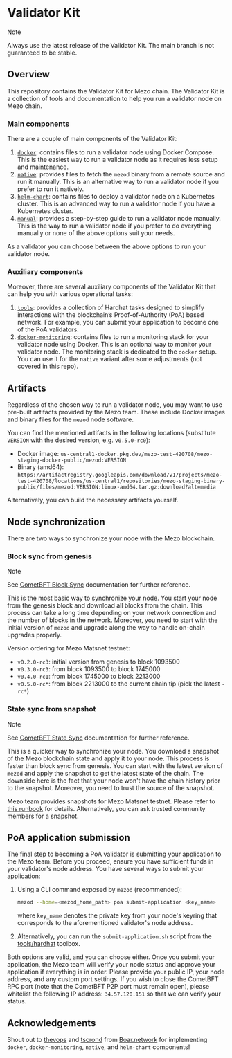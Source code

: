 # Validator Kit

>[!NOTE]
> Always use the latest release of the Validator Kit. The main branch is not guaranteed to be stable.

## Overview

This repository contains the Validator Kit for Mezo chain. The Validator Kit is
a collection of tools and documentation to help you run a validator node on Mezo chain.

### Main components

There are a couple of main components of the Validator Kit:

1. [`docker`](./docker): contains files to run a validator node using Docker Compose.
   This is the easiest way to run a validator node as it requires less setup and maintenance.
2. [`native`](./native): provides files to fetch the `mezod` binary from a remote source
   and run it manually. This is an alternative way to run a validator node if
   you prefer to run it natively.
3. [`helm-chart`](./helm-chart): contains files to deploy a validator node on a Kubernetes cluster.
   This is an advanced way to run a validator node if you have a Kubernetes cluster.
4. [`manual`](./manual): provides a step-by-step guide to run a validator node manually.
   This is the way to run a validator node if you prefer to do everything manually
   or none of the above options suit your needs.

As a validator you can choose between the above options to run your validator node.

### Auxiliary components

Moreover, there are several auxiliary components of the Validator Kit that
can help you with various operational tasks:

1. [`tools`](./tools): provides a collection of Hardhat tasks designed to simplify
   interactions with the blockchain’s Proof-of-Authority (PoA) based network.
   For example, you can submit your application to become one of the PoA validators.
2. [`docker-monitoring`](./docker-monitoring): contains files to run a monitoring
   stack for your validator node using Docker. This is an optional way to monitor
   your validator node. The monitoring stack is dedicated to the `docker` setup.
   You can use it for the `native` variant after some adjustments (not covered in this repo).

## Artifacts

Regardless of the chosen way to run a validator node, you may want to use 
pre-built artifacts provided by the Mezo team. These include Docker images and
binary files for the `mezod` node software.

You can find the mentioned artifacts in the following locations (substitute 
`VERSION` with the desired version, e.g. `v0.5.0-rc0`):
- Docker image: `us-central1-docker.pkg.dev/mezo-test-420708/mezo-staging-docker-public/mezod:VERSION`
- Binary (amd64): `https://artifactregistry.googleapis.com/download/v1/projects/mezo-test-420708/locations/us-central1/repositories/mezo-staging-binary-public/files/mezod:VERSION:linux-amd64.tar.gz:download?alt=media`

Alternatively, you can build the necessary artifacts yourself.

## Node synchronization

There are two ways to synchronize your node with the Mezo blockchain.

### Block sync from genesis

>[!NOTE]
> See [CometBFT Block Sync](https://docs.cometbft.com/v0.38/core/block-sync)
documentation for further reference.

This is the most basic way to synchronize your node. You start your node from
the genesis block and download all blocks from the chain. This process can take
a long time depending on your network connection and the number of blocks in
the network. Moreover, you need to start with the initial version
of `mezod` and upgrade along the way to handle on-chain upgrades properly.

Version ordering for Mezo Matsnet testnet:
- `v0.2.0-rc3`: initial version from genesis to block 1093500
- `v0.3.0-rc3`: from block 1093500 to block 1745000
- `v0.4.0-rc1`: from block 1745000 to block 2213000
- `v0.5.0-rc*`: from block 2213000 to the current chain tip (pick the latest `-rc*`)

### State sync from snapshot

>[!NOTE]
> See [CometBFT State Sync](https://docs.cometbft.com/v0.38/core/state-sync)
documentation for further reference.

This is a quicker way to synchronize your node. You download a snapshot of the
Mezo blockchain state and apply it to your node. This process is faster than
block sync from genesis. You can start with the latest version of `mezod` and
apply the snapshot to get the latest state of the chain. The downside here
is the fact that your node won't have the chain history prior to the snapshot.
Moreover, you need to trust the source of the snapshot.

Mezo team provides snapshots for Mezo Matsnet testnet. Please refer to
[this runbook](./manual/README.md#State-sync-from-snapshot)
for details. Alternatively, you can ask trusted community members for a snapshot.

## PoA application submission

The final step to becoming a PoA validator is submitting your application to the Mezo
team. Before you proceed, ensure you have sufficient funds in your validator's node
address. You have several ways to submit your application:

1. Using a CLI command exposed by `mezod` (recommended):
   ```bash
   mezod --home=<mezod_home_path> poa submit-application <key_name>
   ```
   where `key_name` denotes the private key from your node's keyring that
   corresponds to the aforementioned validator's node address.
   
2. Alternatively, you can run the `submit-application.sh` script from the
   [tools/hardhat](tools/hardhat/README.md#how-to-submit-an-application-to-validator-pool) toolbox.

Both options are valid, and you can choose either. Once you submit your application,
the Mezo team will verify your node status and approve your application if everything
is in order. Please provide your public IP, your node address, and any custom port
settings. If you wish to close the CometBFT RPC port (note that the CometBFT 
P2P port must remain open), please whitelist the following IP 
address: `34.57.120.151` so that we can verify your status.

## Acknowledgements

Shout out to [thevops](https://github.com/thevops) and [tscrond](https://github.com/tscrond) from [Boar.network](https://boar.network/) for
implementing `docker`, `docker-monitoring`, `native`, and `helm-chart` components!
